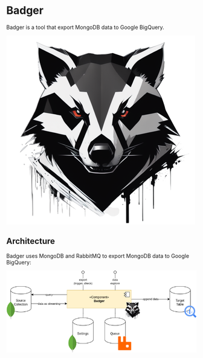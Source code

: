 # Badger

Badger is a tool that export MongoDB data to Google BigQuery. 

![logo](./logo/backgroundless.png)

## Architecture

Badger uses MongoDB and RabbitMQ to export MongoDB data to Google BigQuery:

![image](./architecture.png)